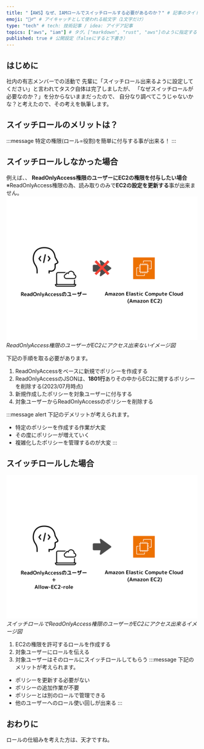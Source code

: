```yaml
---
title: "【AWS】なぜ、IAMロールでスイッチロールする必要があるのか？" # 記事のタイトル
emoji: "🤸‍♂️" # アイキャッチとして使われる絵文字（1文字だけ）
type: "tech" # tech: 技術記事 / idea: アイデア記事
topics: ["aws", "iam"] # タグ。["markdown", "rust", "aws"]のように指定する
published: true # 公開設定（falseにすると下書き）
---
```

## はじめに
社内の有志メンバーでの活動で
先輩に「スイッチロール出来るように設定してください」と言われてタスク自体は完了しましたが、
「なぜスイッチロールが必要なのか？」を分からないままだったので、
自分なり調べてこうじゃないかな？と考えたので、その考えを執筆します。


## スイッチロールのメリットは？
:::message
特定の権限(ロール=役割)を簡単に付与する事が出来る！
:::

## スイッチロールしなかった場合
例えば、、 
**ReadOnlyAccess権限のユーザーにEC2の権限を付与したい場合**
    ※ReadOnlyAccess権限の為、読み取りのみで**EC2の設定を更新する**事が出来ません。
![AWS-IAM-role-step01](/images/AWS-IAM-role-step01.png)
*ReadOnlyAccess権限のユーザーがEC2にアクセス出来ないイメージ図*

下記の手順を取る必要があります。
1. ReadOnlyAccessをベースに新規でポリシーを作成する
2. ReadOnlyAccessのJSONは、**1801行**ありその中からEC2に関するポリシーを削除する(2023/07月時点)
3. 新規作成したポリシーを対象ユーザーに付与する
4. 対象ユーザーからReadOnlyAccessのポリシーを削除する

:::message alert
下記のデメリットが考えられます。
- 特定のポリシーを作成する作業が大変
- その度にポリシーが増えていく
- 複雑化したポリシーを管理するのが大変
:::
## スイッチロールした場合
![AWS-IAM-role-step02](/images/AWS-IAM-role-step02.png)
*スイッチロールでReadOnlyAccess権限のユーザーがEC2にアクセス出来るイメージ図*
1. EC2の権限を許可するロールを作成する
2. 対象ユーザーにロールを伝える
3. 対象ユーザーはそのロールにスイッチロールしてもらう
:::message
下記のメリットが考えられます。
- ポリシーを更新する必要がない
- ポリシーの追加作業が不要
- ポリシーとは別のロールで管理できる
- 他のユーザーへのロール使い回しが出来る
:::
## おわりに
ロールの仕組みを考えた方は、天才ですね。





